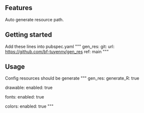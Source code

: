 ## Features
Auto generate resource path.

## Getting started
Add these lines into pubspec.yaml
"""
gen_res:
    git:
      url: https://github.com/bf-tuyennv/gen_res
      ref: main
"""

## Usage
Config resources should be generate
"""
gen_res:
  generate_R: true

  drawable:
    enabled: true

  fonts:
    enabled: true

  colors:
    enabled: true
"""